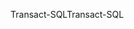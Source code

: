 <span data-ttu-id="2b711-101">Transact-SQL</span><span class="sxs-lookup"><span data-stu-id="2b711-101">Transact-SQL</span></span>